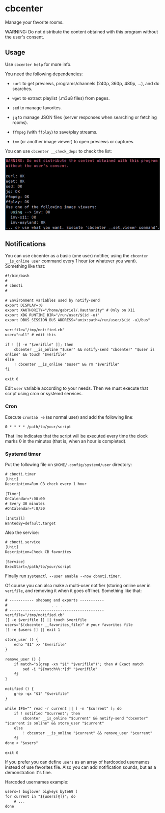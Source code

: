 # cbcenter

Manage your favorite rooms.

WARNING: Do not distribute the content obtained with this program without the user's consent.

## Usage

Use `cbcenter help` for more info.

You need the following dependencies:

- `curl` to get previews, programs/channels (240p, 360p, 480p, ...), and do searches.

- `wget` to extract playlist (.m3u8 files) from pages.

- `sed` to manage favorites.

- `jq` to manage JSON files (server responses when searching or fetching rooms).

- `ffmpeg` (with `ffplay`) to save/play streams.

- `imv` (or another image viewer) to open previews or captures.

You can use `cbcenter __check_deps` to check the list:

![Checking dependencies](/resources/check_deps_screenshot)

## Notifications

You can use cbcenter as a basic (one user) notifier, using the `cbcenter __is_online user` command every 1 hour (or whatever you want). Something like that:

    #!/bin/bash
    #
    # cbnoti
    #

    # Environment variables used by notify-send
    export DISPLAY=:0
    export XAUTHORITY="/home/gabriel/.Xauthority" # Only on X11
    export XDG_RUNTIME_DIR="/run/user/$(id -u)"
    export DBUS_SESSION_BUS_ADDRESS="unix:path=/run/user/$(id -u)/bus"

    verifile="/tmp/notified.cb"
    user="null" # edit this

    if ! [[ -e "$verifile" ]]; then
        cbcenter __is_online "$user" && notify-send "cbcenter" "$user is online" && touch "$verifile"
    else
        ! cbcenter __is_online "$user" && rm "$verifile"
    fi

    exit 0

Edit `user` variable according to your needs. Then we must execute that script using cron or systemd services.

### Cron

Execute `crontab -e` (as normal user) and add the following line:

    0 * * * * /path/to/your/script

That line indicates that the script will be executed every time the clock marks 0 in the minutes (that is, when an hour is completed).

### Systemd timer

Put the following file on `$HOME/.config/systemd/user` directory:

    # cbnoti.timer
    [Unit]
    Description=Run CB check every 1 hour
    
    [Timer]
    OnCalendar=*:00:00
    # Every 30 minutes
    #OnCalendar=*:0/30
    
    [Install]
    WantedBy=default.target

Also the service:

    # cbnoti.service
    [Unit]
    Description=Check CB favorites
    
    [Service]
    ExecStart=/path/to/your/script

Finally run `systemctl --user enable --now cbnoti.timer`.

Of course you can also make a multi-user notifier (storing online user in `verifile`, and removing it when it goes offline). Something like that:

    # ----------- shebang and exports -----------
    #                    . . .
    # -------------------------------------------
    verifile="/tmp/notified.cb"
    [[ -e $verifile ]] || touch $verifile
    users="$(cbcenter __favorites_file)" # your favorites file
    [[ -e $users ]] || exit 1
    
    store_user () {
        echo "$1" >> "$verifile"
    }
    
    remove_user () {
        if match="$(grep -xn "$1" "$verifile")"; then # Exact match
            sed -i "${match%%:*}d" "$verifile"
        fi
    }
    
    notified () {
        grep -qx "$1" "$verifile"
    }
    
    while IFS="" read -r current || [ -n "$current" ]; do
        if ! notified "$current"; then
            cbcenter __is_online "$current" && notify-send "cbcenter" "$current is online" && store_user "$current"
        else
            ! cbcenter __is_online "$current" && remove_user "$current"
        fi
    done < "$users"

    exit 0

If you prefer you can define `users` as an array of hardcoded usernames instead of use favorites file. Also you can add notification sounds, but as a demonstration it's fine.

Harcoded usernames example:

    users=( buglover bigkeys byte69 )
    for current in "${users[@]}"; do
        # ...
    done
